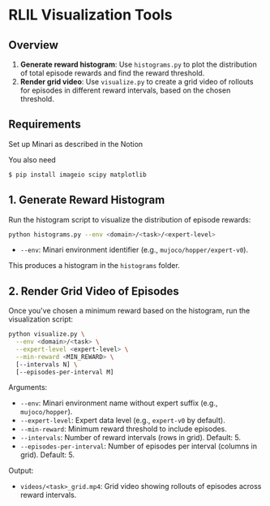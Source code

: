 # RLIL Visualization Tools

## Overview

1. **Generate reward histogram**: Use `histograms.py` to plot the distribution of total episode rewards and find the reward threshold.
2. **Render grid video**: Use `visualize.py` to create a grid video of rollouts for episodes in different reward intervals, based on the chosen threshold.

## Requirements

Set up Minari as described in the Notion

You also need 
```bash 
$ pip install imageio scipy matplotlib
```

## 1. Generate Reward Histogram

Run the histogram script to visualize the distribution of episode rewards:

```bash
python histograms.py --env <domain>/<task>/<expert-level>
```

- `--env`: Minari environment identifier (e.g., `mujoco/hopper/expert-v0`).

This produces a histogram in the `histograms` folder.

## 2. Render Grid Video of Episodes

Once you've chosen a minimum reward based on the histogram, run the visualization script:

```bash
python visualize.py \
  --env <domain>/<task> \
  --expert-level <expert-level> \
  --min-reward <MIN_REWARD> \
  [--intervals N] \
  [--episodes-per-interval M]
```

Arguments:

- `--env`: Minari environment name without expert suffix (e.g., `mujoco/hopper`).
- `--expert-level`: Expert data level (e.g., `expert-v0` by default).
- `--min-reward`: Minimum reward threshold to include episodes.
- `--intervals`: Number of reward intervals (rows in grid). Default: 5.
- `--episodes-per-interval`: Number of episodes per interval (columns in grid). Default: 5.

Output:

- `videos/<task>_grid.mp4`: Grid video showing rollouts of episodes across reward intervals.

